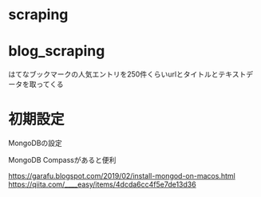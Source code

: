 # scraping
# blog_scraping

はてなブックマークの人気エントリを250件くらいurlとタイトルとテキストデータを取ってくる

# 初期設定
MongoDBの設定

MongoDB Compassがあると便利

https://garafu.blogspot.com/2019/02/install-mongod-on-macos.html
https://qiita.com/____easy/items/4dcda6cc4f5e7de13d36


